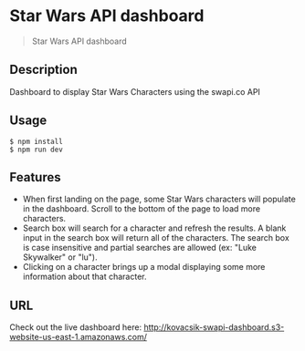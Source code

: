 # Star Wars API dashboard

> Star Wars API dashboard

## Description

Dashboard to display Star Wars Characters using the swapi.co API

## Usage

```
$ npm install
$ npm run dev
```

## Features

- When first landing on the page, some Star Wars characters will populate in the dashboard.  Scroll to the bottom of the page to load more characters.
- Search box will search for a character and refresh the results.  A blank input in the search box will return all of the characters.  The search box is case insensitive and partial searches are allowed (ex: "Luke Skywalker" or "lu").
- Clicking on a character brings up a modal displaying some more information about that character.

## URL
Check out the live dashboard here:
http://kovacsik-swapi-dashboard.s3-website-us-east-1.amazonaws.com/

